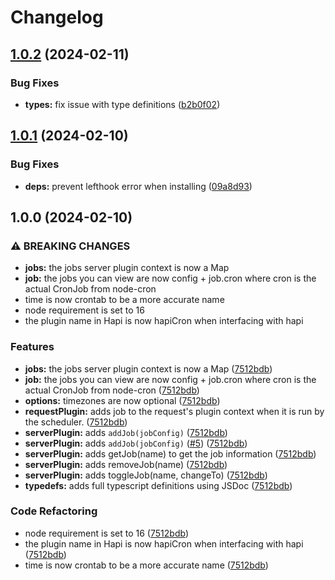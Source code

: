 # Changelog

## [1.0.2](https://github.com/ZachHaber/hapi-cron-2/compare/hapi-cron-2-v1.0.1...hapi-cron-2-v1.0.2) (2024-02-11)


### Bug Fixes

* **types:** fix issue with type definitions ([b2b0f02](https://github.com/ZachHaber/hapi-cron-2/commit/b2b0f024f1d64fcbb98901fabd87d58a099b9fdd))

## [1.0.1](https://github.com/ZachHaber/hapi-cron-2/compare/hapi-cron-2-v1.0.0...hapi-cron-2-v1.0.1) (2024-02-10)


### Bug Fixes

* **deps:** prevent lefthook error when installing ([09a8d93](https://github.com/ZachHaber/hapi-cron-2/commit/09a8d93ad073cc69efbf5cdb7b5bcf3ca2421a4c))

## 1.0.0 (2024-02-10)


### ⚠ BREAKING CHANGES

* **jobs:** the jobs server plugin context is now a Map
* **job:** the jobs you can view are now config + job.cron where cron is the actual CronJob from node-cron
* time is now crontab to be a more accurate name
* node requirement is set to 16
* the plugin name in Hapi is now hapiCron when interfacing with hapi

### Features

* **jobs:** the jobs server plugin context is now a Map ([7512bdb](https://github.com/ZachHaber/hapi-cron-2/commit/7512bdb1a65499b0262eeabe06169b21a47101cb))
* **job:** the jobs you can view are now config + job.cron where cron is the actual CronJob from node-cron ([7512bdb](https://github.com/ZachHaber/hapi-cron-2/commit/7512bdb1a65499b0262eeabe06169b21a47101cb))
* **options:** timezones are now optional ([7512bdb](https://github.com/ZachHaber/hapi-cron-2/commit/7512bdb1a65499b0262eeabe06169b21a47101cb))
* **requestPlugin:** adds job to the request's plugin context when it is run by the scheduler. ([7512bdb](https://github.com/ZachHaber/hapi-cron-2/commit/7512bdb1a65499b0262eeabe06169b21a47101cb))
* **serverPlugin:** adds `addJob(jobConfig)` ([7512bdb](https://github.com/ZachHaber/hapi-cron-2/commit/7512bdb1a65499b0262eeabe06169b21a47101cb))
* **serverPlugin:** adds `addJob(jobConfig)` ([#5](https://github.com/ZachHaber/hapi-cron-2/issues/5)) ([7512bdb](https://github.com/ZachHaber/hapi-cron-2/commit/7512bdb1a65499b0262eeabe06169b21a47101cb))
* **serverPlugin:** adds getJob(name) to get the job information ([7512bdb](https://github.com/ZachHaber/hapi-cron-2/commit/7512bdb1a65499b0262eeabe06169b21a47101cb))
* **serverPlugin:** adds removeJob(name) ([7512bdb](https://github.com/ZachHaber/hapi-cron-2/commit/7512bdb1a65499b0262eeabe06169b21a47101cb))
* **serverPlugin:** adds toggleJob(name, changeTo) ([7512bdb](https://github.com/ZachHaber/hapi-cron-2/commit/7512bdb1a65499b0262eeabe06169b21a47101cb))
* **typedefs:** adds full typescript definitions using JSDoc ([7512bdb](https://github.com/ZachHaber/hapi-cron-2/commit/7512bdb1a65499b0262eeabe06169b21a47101cb))


### Code Refactoring

* node requirement is set to 16 ([7512bdb](https://github.com/ZachHaber/hapi-cron-2/commit/7512bdb1a65499b0262eeabe06169b21a47101cb))
* the plugin name in Hapi is now hapiCron when interfacing with hapi ([7512bdb](https://github.com/ZachHaber/hapi-cron-2/commit/7512bdb1a65499b0262eeabe06169b21a47101cb))
* time is now crontab to be a more accurate name ([7512bdb](https://github.com/ZachHaber/hapi-cron-2/commit/7512bdb1a65499b0262eeabe06169b21a47101cb))
